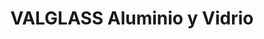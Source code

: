 ---
title: "VALGLASS Aluminio y Vidrio"
url: /loja-ecuador/valglass-aluminio-y-vidrio/
shop: Autowerkstatt
---
